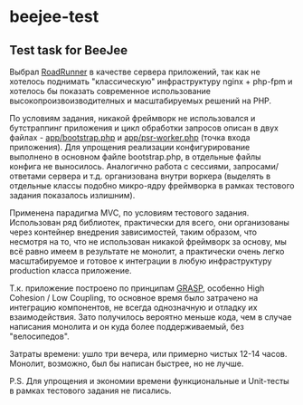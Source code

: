 # beejee-test

## Test task for BeeJee

Выбрал [RoadRunner](https://github.com/spiral/roadrunner) в качестве сервера приложений, так как не хотелось поднимать
"классическую" инфраструктуру nginx + php-fpm и хотелось бы показать современное использование высокопроизвоизводителных
и масштабируемых решений на PHP.

По условиям задания, никакой фреймворк не использовался и бутстраппинг приложения и цикл обработки запросов описан в
двух файлах - [app/bootstrap.php](./app/bootstrap.php) и [app/psr-worker.php](./app/psr-worker.php) (точка входа 
приложения). Для упрощения реализации конфигурирование выполнено в основном файле bootstrap.php, в отдельные файлы 
конфига не выносилось. Аналогично работа с сессиями, запросами/ответами сервера и т.д. организована внутри воркера 
(выделять в отдельные классы подобно микро-ядру фреймворка в рамках тестового задания показалось излишним).

Применена парадигма MVC, по условиям тестового задания. Использован ряд библиотек, практически для всего, они 
организованы через контейнер внедрения зависимостей, таким образом, что несмотря на то, что не использован никакой
фреймворк за основу, мы всё равно имеем в результате не монолит, а практически очень легко масштабируемое и готовое
к интеграции в любую инфраструктуру production класса приложение.

Т.к. приложение построено по принципам [GRASP](https://ru.wikipedia.org/wiki/GRASP), особенно High Cohesion / Low 
Coupling, то основное время было затрачено на интеграцию компонентов, не всегда однозначную и отладку их взаимодействия.
Зато получилось вероятно меньше кода, чем в случае написания монолита и он куда более поддерживаемый, без "велосипедов".

Затраты времени: ушло три вечера, или примерно чистых 12-14 часов. Монолит, возможно, был бы написан быстрее, 
но не лучше.

P.S. Для упрощения и экономии времени функциональные и Unit-тесты в рамках тестового задания не писались.
